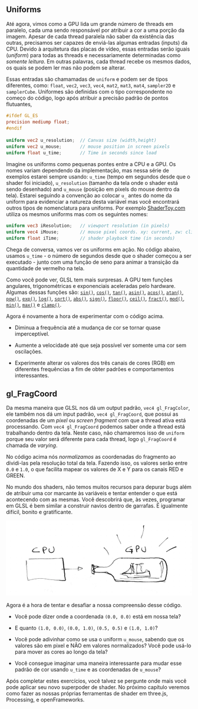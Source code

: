 ## Uniforms

Até agora, vimos como a GPU lida um grande número de threads em paralelo, cada uma sendo responsável por atribuir a cor a uma porção da imagem. Apesar de cada thread paralela não saber da existência das outras, precisamos ser capazes de enviá-las algumas entradas (inputs) da CPU. Devido à arquitetura das placas de vídeo, essas entradas serão iguais (*uniform*) para todas as threads e necessariamente determinadas como *somente leitura*. Em outras palavras, cada thread recebe os mesmos dados, os quais se podem ler mas não podem se alterar.

Essas entradas são chamamadas de `uniform`  e podem ser de tipos diferentes, como: `float`, `vec2`, `vec3`, `vec4`, `mat2`, `mat3`, `mat4`, `sampler2D` e `samplerCube`. Uniformes são definidas com o tipo correspondente no começo do código, logo após atribuir a precisão padrão de pontos flutuantes,

```glsl
#ifdef GL_ES
precision mediump float;
#endif

uniform vec2 u_resolution;  // Canvas size (width,height)
uniform vec2 u_mouse;       // mouse position in screen pixels
uniform float u_time;       // Time in seconds since load
```

Imagine os uniforms como pequenas pontes entre a CPU e a GPU. Os nomes variam dependendo da implementação, mas nessa série de exemplos estarei sempre usando: `u_time` (tempo em segundos desde que o shader foi iniciado), `u_resolution` (tamanho da tela onde o shader está sendo desenhado) and `u_mouse` (posição em pixels do mouse dentro da tela). Estarei seguindo a convenção ao colocar `u_` antes do nome da uniform para  evidenciar a natureza desta variável mas você encontrará outros tipos de nomenclatura para uniforms. Por exemplo [ShaderToy.com](https://www.shadertoy.com/) utiliza os mesmos uniforms mas com os seguintes nomes:

```glsl
uniform vec3 iResolution;   // viewport resolution (in pixels)
uniform vec4 iMouse;        // mouse pixel coords. xy: current, zw: click
uniform float iTime;        // shader playback time (in seconds)
```

Chega de conversa, vamos ver os uniforms em ação. No código abaixo, usamos `u_time` - o número de segundos desde que o shader começou a ser executado - junto com uma função de seno para animar a transição da quantidade de vermelho na tela.

<div class="codeAndCanvas" data="time.frag"></div>

Como você pode ver, GLSL tem mais surpresas. A GPU tem funções angulares, trigonométricas e exponenciais aceleradas pelo hardware. Algumas dessas funções são: [`sin()`](../glossary/?search=sin), [`cos()`](../glossary/?search=cos), [`tan()`](../glossary/?search=tan), [`asin()`](../glossary/?search=asin), [`acos()`](../glossary/?search=acos), [`atan()`](../glossary/?search=atan), [`pow()`](../glossary/?search=pow), [`exp()`](../glossary/?search=exp), [`log()`](../glossary/?search=log), [`sqrt()`](../glossary/?search=sqrt), [`abs()`](../glossary/?search=abs), [`sign()`](../glossary/?search=sign), [`floor()`](../glossary/?search=floor), [`ceil()`](../glossary/?search=ceil), [`fract()`](../glossary/?search=fract), [`mod()`](../glossary/?search=mod), [`min()`](../glossary/?search=min), [`max()`](../glossary/?search=max) e [`clamp()`](../glossary/?search=clamp).

Agora é novamente a hora de experimentar com o código acima.

* Diminua a frequência até a mudança de cor se tornar quase imperceptível.

* Aumente a velocidade até que seja possível ver somente uma cor sem oscilações.

* Experimente alterar os valores dos três canais de cores (RGB) em diferentes frequências a fim de obter padrões e comportamentos interessantes.

## gl_FragCoord

Da mesma maneira que GLSL nos dá um output padrão, `vec4 gl_FragColor`, ele também nos dá um input padrão, `vec4 gl_FragCoord`, que possui as coordenadas de um *pixel* ou *screen fragment* com que a thread ativa está processando. Com `vec4 gl_FragCoord` podemos saber onde a thread está trabalhando dentro da tela. Neste caso, não chamaremos isso de `uniform` porque seu valor será diferente para cada thread, logo `gl_FragCoord` é chamada de *varying*.

<div class="codeAndCanvas" data="space.frag"></div>

No código acima nós *normalizamos* as coordenadas do fragmento ao dividi-las pela resolução total da tela. Fazendo isso, os valores serão entre `0.0` e `1.0`, o que facilita mapear os valores de X e Y para os canais RED e GREEN.

No mundo dos shaders, não temos muitos recursos para depurar bugs além de atribuir uma cor marcante às variáveis e tentar entender o que está acontecendo com as mesmas. Você descobrirá que, às vezes, programar em GLSL é bem similar a construir navios dentro de garrafas. É igualmente difícil, bonito e gratificante.

![](08.png)

Agora é a hora de tentar e desafiar a nossa compreensão desse código.

* Você pode dizer onde a coordenada `(0.0, 0.0)` está em nossa tela?

* E quanto `(1.0, 0.0)`, `(0.0, 1.0)`, `(0.5, 0.5)` e `(1.0, 1.0)`?

* Você pode adivinhar como se usa o uniform `u_mouse`, sabendo que os valores são em pixel e NÃO em valores normalizados? Você pode usá-lo para mover as cores ao longo da tela?

* Você consegue imaginar uma maneira interessante para mudar esse padrão de cor usando `u_time` e as coordenadas de `u_mouse`?

Após completar estes exercícios, você talvez se pergunte onde mais você pode aplicar seu novo superpoder de shader. No próximo capítulo veremos como fazer as nossas próprias ferramentas de shader em three.js, Processing, e openFrameworks.
